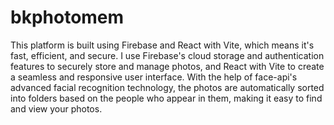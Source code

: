 # bkphotomem

This platform is built using Firebase and React with Vite, which means it's fast, efficient, and secure. I use Firebase's cloud storage and authentication features to securely store and manage photos, and React with Vite to create a seamless and responsive user interface. With the help of face-api's advanced facial recognition technology, the photos are automatically sorted into folders based on the people who appear in them, making it easy to find and view your photos. 
